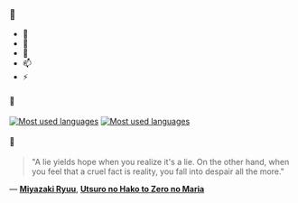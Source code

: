 ### 👋

- 🔭
- 🌱
- 💬
- 📫
- ⚡

#### 🧏

[![Most used languages](https://github-readme-stats-aynah.vercel.app/api/top-langs/?username=aynh&theme=solarized-dark&langs_count=6&layout=compact&hide_title=true)](https://github.com/anuraghazra/github-readme-stats#gh-dark-mode-only)
[![Most used languages](https://github-readme-stats-aynah.vercel.app/api/top-langs/?username=aynh&theme=solarized-light&langs_count=6&layout=compact&hide_title=true)](https://github.com/anuraghazra/github-readme-stats#gh-light-mode-only)

#### 💬

> "A lie yields hope when you realize it's a lie. On the other hand, when you feel that a cruel fact is reality, you fall into despair all the more."

&mdash; [**Miyazaki Ryuu**](https://myanimelist.net/character.php?q=Miyazaki%20Ryuu&cat=character), [**Utsuro no Hako to Zero no Maria**](https://myanimelist.net/search/all?q=Utsuro%20no%20Hako%20to%20Zero%20no%20Maria&cat=all)

